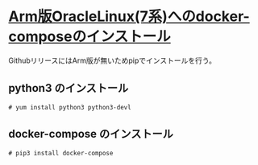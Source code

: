 # [Arm版OracleLinux(7系)へのdocker-composeのインストール](https://marimelon.github.io/knowledge/note/linux/oracle_linux_aarch64_dockercompose)

GithubリリースにはArm版が無いためpipでインストールを行う。

## python3 のインストール
```
# yum install python3 python3-devl
```

## docker-compose のインストール
```
# pip3 install docker-compose
```